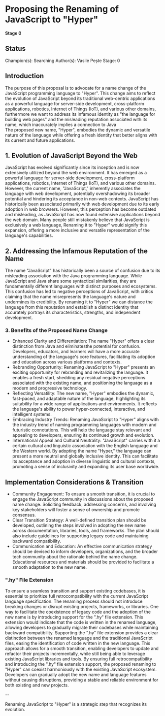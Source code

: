 # Proposing the Renaming of JavaScript to "Hyper"

**Stage 0**
## Status
Champion(s): Searching
Author(s): Vasile Pește
Stage: 0

## Introduction
The purpose of this proposal is to advocate for a name change of the JavaScript programming language to "Hyper".
This change aims to reflect the evolution of JavaScript beyond its traditional web-centric applications
as a powerful language for server-side development, cross-platform applications, robotics, Internet of Things (IoT),
and various other domains, furthermore we want to address its infamous identity as "the language for building web pages"
and the misleading reputation associated with its name, which inaccurately implies a connection to Java<br>
The proposed new name, "Hyper", embodies the dynamic and versatile nature of the language while offering a
fresh identity that better aligns with its current and future applications.

## 1. Evolution of JavaScript Beyond the Web
JavaScript has evolved significantly since its inception and is now extensively utilized beyond the web environment.
It has emerged as a powerful language for server-side development, cross-platform applications, robotics, Internet of Things (IoT),
and various other domains. However, the current name, "JavaScript," inherently associates the language with web development,
potentially overshadowing its broader potential and hindering its acceptance in non-web contexts.
JavaScript has historically been associated primarily with web development due to its early adoption in web browsers.
However, this perception has become outdated and misleading, as JavaScript has now found extensive applications beyond the web domain.
Many people still mistakenly believe that JavaScript is exclusively a web language,
Renaming it to "Hyper" would signify this expansion, offering a more inclusive and versatile representation of the language's capabilities.

## 2. Addressing the Infamous Reputation of the Name
The name "JavaScript" has historically been a source of confusion due to its misleading association with the Java programming language.
While JavaScript and Java share some syntactical similarities, they are fundamentally different languages with distinct purposes and ecosystems.
This confusion has led to negative perceptions of JavaScript, with critics claiming that the name misrepresents the language's nature and undermines its credibility.
By renaming it to "Hyper" we can distance the language from this reputation and establish a distinct identity that accurately portrays its characteristics, strengths, and independent development.

### 3. Benefits of the Proposed Name Change
- Enhanced Clarity and Differentiation: The name "Hyper" offers a clear distinction from Java and eliminatesthe potential for confusion. Developers, educators, and learners will have a more accurate understanding of the language's core features, facilitating its adoption and education across various platforms and contexts.
- Rebranding Opportunity: Renaming JavaScript to "Hyper" presents an exciting opportunity for rebranding and revitalizing the language. It enables a fresh start, shedding any residual negative perceptions associated with the existing name, and positioning the language as a modern and progressive technology.
- Reflecting Versatility: The new name, "Hyper" embodies the dynamic, fast-paced, and adaptable nature of the language, highlighting its suitability for a wide range of applications and environments. It reflects the language's ability to power hyper-connected, interactive, and intelligent systems.
- Embracing Industry Trends: Renaming JavaScript to "Hyper" aligns with the industry trend of naming programming languages with modern and futuristic connotations. This will help the language stay relevant and appealing to developers, ensuring its continued growth and evolution.
- International Appeal and Cultural Neutrality: "JavaScript" carries with it a certain cultural and linguistic association with the English language and the Western world. By adopting the name "Hyper," the language can present a more neutral and globally inclusive identity. This can facilitate its acceptance and adoption in diverse linguistic and cultural contexts, promoting a sense of inclusivity and expanding its user base worldwide.

## Implementation Considerations & Transition
- Community Engagement: To ensure a smooth transition, it is crucial to engage the JavaScript community in discussions about the proposed name change. Soliciting feedback, addressing concerns, and involving key stakeholders will foster a sense of ownership and promote consensus.
- Clear Transition Strategy: A well-defined transition plan should be developed, outlining the steps involved in adopting the new name across documentation, libraries, tools, and frameworks. The plan should also include guidelines for supporting legacy code and maintaining backward compatibility.
- Communication and Education: An effective communication strategy should be devised to inform developers, organizations, and the broader tech community about the rationale behind the name change. Educational resources and materials should be provided to facilitate a smooth adaptation to the new name.

### ".hy" File Extension
To ensure a seamless transition and support existing codebases, it is essential to prioritize full retrocompatibility with the current JavaScript language specification. The renaming process should not introduce breaking changes or disrupt existing projects, frameworks, or libraries.
One way to facilitate the coexistence of legacy code and the adoption of the new name is by introducing support for the ".hy" file extension. This extension would indicate that the code is written in the renamed language, allowing developers to gradually migrate their codebases while maintaining backward compatibility.
Supporting the ".hy" file extension provides a clear distinction between the renamed language and the traditional JavaScript files, easing the identification of code written in the new language. This approach allows for a smooth transition, enabling developers to update and refactor their projects incrementally, while still being able to leverage existing JavaScript libraries and tools.
By ensuring full retrocompatibility and introducing the ".hy" file extension support, the proposed renaming to "Hyper" can coexist harmoniously with the existing JavaScript ecosystem. Developers can gradually adopt the new name and language features without causing disruptions, providing a stable and reliable environment for both existing and new projects.

-- 

Renaming JavaScript to "Hyper" is a strategic step that recognizes its evolution.

